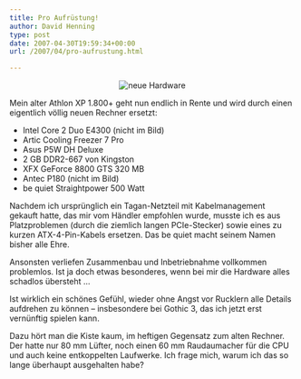 ```yaml
---
title: Pro Aufrüstung!
author: David Henning
type: post
date: 2007-04-30T19:59:34+00:00
url: /2007/04/pro-aufrustung.html

---
```

<p style="text-align: center;">
  <img src="https://www.madcatswelt.org/images/IMG_0325.jpg" alt="neue Hardware" />
</p>

Mein alter Athlon XP 1.800+ geht nun endlich in Rente und wird durch einen eigentlich völlig neuen Rechner ersetzt:

  * Intel Core 2 Duo E4300 (nicht im Bild)
  * Artic Cooling Freezer 7 Pro
  * Asus P5W DH Deluxe
  * 2 GB DDR2-667 von Kingston
  * XFX GeForce 8800 GTS 320 MB
  * Antec P180 (nicht im Bild)
  * be quiet Straightpower 500 Watt

Nachdem ich ursprünglich ein Tagan-Netzteil mit Kabelmanagement gekauft hatte, das mir vom Händler empfohlen wurde, musste ich es aus Platzproblemen (durch die ziemlich langen PCIe-Stecker) sowie eines zu kurzen ATX-4-Pin-Kabels ersetzen. Das be quiet macht seinem Namen bisher alle Ehre.

Ansonsten verliefen Zusammenbau und Inbetriebnahme vollkommen problemlos. Ist ja doch etwas besonderes, wenn bei mir die Hardware alles schadlos übersteht &#8230;

Ist wirklich ein schönes Gefühl, wieder ohne Angst vor Rucklern alle Details aufdrehen zu können &#8211; insbesondere bei Gothic 3, das ich jetzt erst vernünftig spielen kann.

Dazu hört man die Kiste kaum, im heftigen Gegensatz zum alten Rechner. Der hatte nur 80 mm Lüfter, noch einen 60 mm Raudaumacher für die CPU und auch keine entkoppelten Laufwerke. Ich frage mich, warum ich das so lange überhaupt ausgehalten habe?